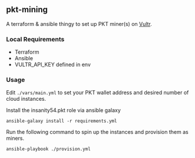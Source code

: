 ## pkt-mining

A terraform & ansible thingy to set up PKT miner(s) on [Vultr](https://www.vultr.com/?ref=6822161).


### Local Requirements

* Terraform 
* Ansible
* VULTR_API_KEY defined in env

### Usage

Edit `./vars/main.yml` to set your PKT wallet address and desired number of cloud instances.

Install the insanity54.pkt role via ansible galaxy

`ansible-galaxy install -r requirements.yml`

Run the following command to spin up the instances and provision them as miners.

`ansible-playbook ./provision.yml`
